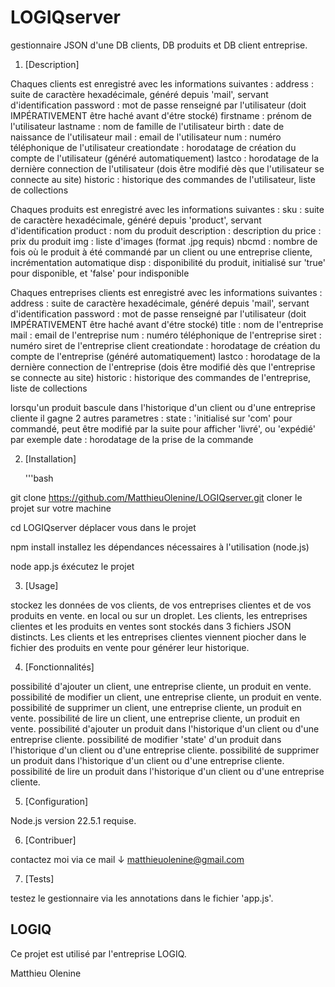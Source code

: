 # LOGIQserver

gestionnaire JSON d'une DB clients, DB produits et DB client entreprise.

1. [Description]

Chaques clients est enregistré avec les informations suivantes : 
    address         :   suite de caractère hexadécimale, généré depuis 'mail', servant d'identification
    password        :   mot de passe renseigné par l'utilisateur (doit IMPÉRATIVEMENT être haché avant d'étre stocké)
    firstname       :   prénom de l'utilisateur
    lastname        :   nom de famille de l'utilisateur
    birth           :   date de naissance de l'utilisateur
    mail            :   email de l'utilisateur
    num             :   numéro téléphonique de l'utilisateur
    creationdate    :   horodatage de création du compte de l'utilisateur (généré automatiquement)
    lastco          :   horodatage de la dernière connection de l'utilisateur (dois être modifié dès que l'utilisateur se connecte au site)
    historic        :   historique des commandes de l'utilisateur, liste de collections
    
Chaques produits est enregistré avec les informations suivantes : 
    sku             :   suite de caractère hexadécimale, généré depuis 'product', servant d'identification
    product         :   nom du produit
    description     :   description du 
    price           :   prix du produit
    img             :   liste d'images (format .jpg requis)
    nbcmd           :   nombre de fois où le produit à été commandé par un client ou une entreprise cliente, incrémentation automatique
    disp            :   disponibilité du produit, initialisé sur 'true' pour disponible, et 'false' pour indisponible

Chaques entreprises clients est enregistré avec les informations suivantes : 
    address         :   suite de caractère hexadécimale, généré depuis 'mail', servant d'identification
    password        :   mot de passe renseigné par l'utilisateur (doit IMPÉRATIVEMENT être haché avant d'étre stocké)
    title           :   nom de l'entreprise
    mail            :   email de l'entreprise
    num             :   numéro téléphonique de l'entreprise
    siret           :   numéro siret de l'entreprise client
    creationdate    :   horodatage de création du compte de l'entreprise (généré automatiquement)
    lastco          :   horodatage de la dernière connection de l'entreprise (dois être modifié dès que l'entreprise se connecte au site)
    historic        :   historique des commandes de l'entreprise, liste de collections

lorsqu'un produit bascule dans l'historique d'un client ou d'une entreprise cliente il gagne 2 autres parametres :
    state           :   'initialisé sur 'com' pour commandé, peut être modifié par la suite pour afficher 'livré', ou 'expédié' par exemple
    date            :   horodatage de la prise de la commande

2. [Installation]

    '''bash
    
git clone https://github.com/MatthieuOlenine/LOGIQserver.git    cloner le projet sur votre machine

cd LOGIQserver                                                  déplacer vous dans le projet

npm install                                                     installez les dépendances nécessaires à l'utilisation (node.js)

node app.js                                                     éxécutez le projet

3. [Usage]

stockez les données de vos clients, de vos entreprises clientes et de vos produits en vente. en local ou sur un droplet.
Les clients, les entreprises clientes et les produits en ventes sont stockés dans 3 fichiers JSON distincts.
Les clients et les entreprises clientes viennent piocher dans le fichier des produits en vente pour générer leur historique.

4. [Fonctionnalités]

possibilité d'ajouter un client, une entreprise cliente, un produit en vente.
possibilité de modifier un client, une entreprise cliente, un produit en vente.
possibilité de supprimer un client, une entreprise cliente, un produit en vente.
possibilité de lire un client, une entreprise cliente, un produit en vente.
possibilité d'ajouter un produit dans l'historique d'un client ou d'une entreprise cliente.
possibilité de modifier 'state' d'un produit dans l'historique d'un client ou d'une entreprise cliente.
possibilité de supprimer un produit dans l'historique d'un client ou d'une entreprise cliente.
possibilité de lire un produit dans l'historique d'un client ou d'une entreprise cliente.

5. [Configuration]

Node.js version 22.5.1 requise.

6. [Contribuer]

contactez moi via ce mail ↓
matthieuolenine@gmail.com

7. [Tests]

testez le gestionnaire via les annotations dans le fichier 'app.js'.

## LOGIQ

Ce projet est utilisé par l'entreprise LOGIQ.

Matthieu Olenine

